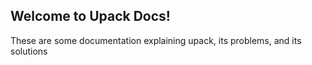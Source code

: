 ## Welcome to Upack Docs!
These are some documentation explaining upack, its problems, and its solutions
